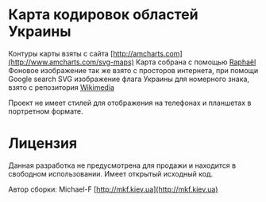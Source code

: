 # Карта кодировок областей Украины

Контуры карты взяты с сайта [http://amcharts.com](http://www.amcharts.com/svg-maps)
Карта собрана с помощью [Raphaël](http://raphaeljs.com)
Фоновое изображение так же взято с просторов интернета, при помощи Google search
SVG изображение флага Украины для номерного знака, взято с репозитория [Wikimedia](http://www.wikimedia.org)

Проект не имеет стилей для отображения на телефонах и планшетах в портретном формате.

# Лицензия

Данная разработка не предусмотрена для продажи и находится в свободном использовании.
Имеет открытый исходный код.

Автор сборки: Michael-F [http://mkf.kiev.ua](http://mkf.kiev.ua)